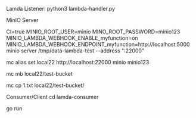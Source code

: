 Lamda Listener:
python3 lambda-handler.py




MinIO Server

CI=true MINIO_ROOT_USER=minio MINO_ROOT_PASSWORD=minio123 MINIO_LAMBDA_WEBHOOK_ENABLE_myfunction=on MINIO_LAMBDA_WEBHOOK_ENDPOINT_myfunction=http://localhost:5000 minio server /tmp/data-lambda-test --address ":22000"

mc alias set local22 http://localhost:22000 minio minio123


mc mb local22/test-bucket 

mc cp 1.txt local22/test-bucket/ 


Consumer/Client
cd lamda-consumer

go run <file>
